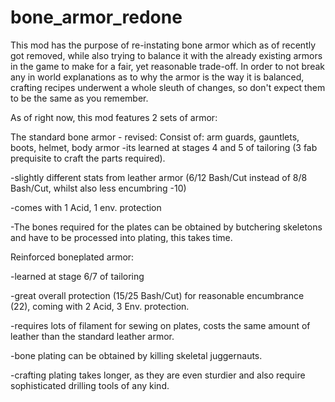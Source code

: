 # bone_armor_redone

This mod has the purpose of re-instating bone armor which as of recently got removed, while also trying to balance it with the already existing armors in the game to make for a fair, yet reasonable trade-off. In order to not break any in world explanations as to why the armor is the way it is balanced, crafting recipes underwent a whole sleuth of changes, so don't expect them to be the same as you remember.


As of right now, this mod features 2 sets of armor:

The standard bone armor - revised:
Consist of: arm guards, gauntlets, boots, helmet, body armor
  -its learned at stages 4 and 5 of tailoring (3 fab prequisite to craft the parts required).

  -slightly different stats from leather armor (6/12 Bash/Cut instead of 8/8 Bash/Cut, whilst also less encumbring -10)

  -comes with 1 Acid, 1 env. protection

  -The bones required for the plates can be obtained by butchering skeletons and have to be processed into plating, this takes time.


Reinforced boneplated armor:

  -learned at stage 6/7 of tailoring

  -great overall protection  (15/25 Bash/Cut) for reasonable encumbrance (22), coming with 2 Acid, 3 Env. protection.

  -requires lots of filament for sewing on plates, costs the same amount of leather than the standard leather armor.

  -bone plating can be obtained by killing skeletal juggernauts.

  -crafting plating takes longer, as they are even sturdier and also require sophisticated drilling tools of any kind.
